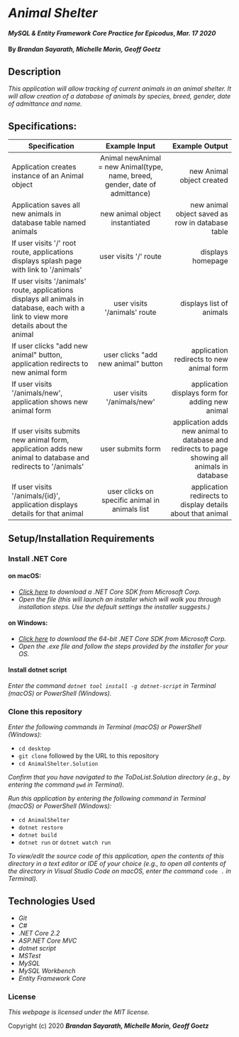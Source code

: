 # _Animal Shelter_

#### _MySQL & Entity Framework Core Practice for Epicodus_, _Mar. 17 2020_

#### By _**Brandan Sayarath, Michelle Morin, Geoff Goetz**_

## Description

_This application will allow tracking of current animals in an animal shelter. It will allow creation of a database of animals by species, breed, gender, date of admittance and name._

## Specifications:

| Specification | Example Input | Example Output |
| ------------- |:-------------:| -------------------:|
| Application creates instance of an Animal object | Animal newAnimal = new Animal(type, name, breed, gender, date of admittance) | new Animal object created |
| Application saves all new animals in database table named animals | new animal object instantiated | new animal object saved as row in database table |
| If user visits '/' root route, applications displays splash page with link to '/animals' | user visits '/' route | displays homepage |
| If user visits '/animals' route, applications displays all animals in database, each with a link to view more details about the animal | user visits '/animals' route | displays list of animals |
| If user clicks "add new animal" button, application redirects to new animal form | user clicks "add new animal" button | application redirects to new animal form |
| If user visits '/animals/new', application shows new animal form | user visits '/animals/new' | application displays form for adding new animal |
| If user visits submits new animal form, application adds new animal to database and redirects to '/animals' | user submits form | application adds new animal to database and redirects to page showing all animals in database |
| If user visits '/animals/{id}', application displays details for that animal | user clicks on specific animal in animals list | application redirects to display details about that animal |

## Setup/Installation Requirements

### Install .NET Core

#### on macOS:
* _[Click here](https://dotnet.microsoft.com/download/thank-you/dotnet-sdk-2.2.106-macos-x64-installer) to download a .NET Core SDK from Microsoft Corp._
* _Open the file (this will launch an installer which will walk you through installation steps. Use the default settings the installer suggests.)_

#### on Windows:
* _[Click here](https://dotnet.microsoft.com/download/thank-you/dotnet-sdk-2.2.203-windows-x64-installer) to download the 64-bit .NET Core SDK from Microsoft Corp._
* _Open the .exe file and follow the steps provided by the installer for your OS._

#### Install dotnet script
_Enter the command ``dotnet tool install -g dotnet-script`` in Terminal (macOS) or PowerShell (Windows)._

### Clone this repository

_Enter the following commands in Terminal (macOS) or PowerShell (Windows):_
* ``cd desktop``
* ``git clone`` followed by the URL to this repository
* ``cd AnimalShelter.Solution``

_Confirm that you have navigated to the ToDoList.Solution directory (e.g., by entering the command_ ``pwd`` _in Terminal)._

_Run this application by entering the following command in Terminal (macOS) or PowerShell (Windows):_
* ``cd AnimalShelter``
* ``dotnet restore``
* ``dotnet build``
* ``dotnet run`` or ``dotnet watch run``

_To view/edit the source code of this application, open the contents of this directory in a text editor or IDE of your choice (e.g., to open all contents of the directory in Visual Studio Code on macOS, enter the command_ ``code .`` _in Terminal)._

## Technologies Used
* _Git_
* _C#_
* _.NET Core 2.2_
* _ASP.NET Core MVC_
* _dotnet script_
* _MSTest_
* _MySQL_
* _MySQL Workbench_
* _Entity Framework Core_

### License

*This webpage is licensed under the MIT license.*

Copyright (c) 2020 **_Brandan Sayarath, Michelle Morin, Geoff Goetz_**